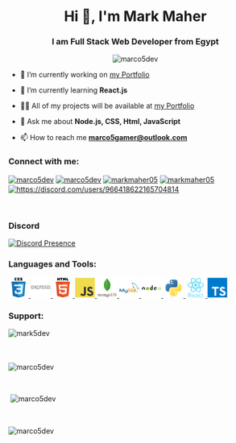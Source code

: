 <h1 align="center">Hi 👋, I'm Mark Maher</h1>
<h3 align="center">I am Full Stack Web Developer from Egypt</h3>

<p align="center"> <img src="https://komarev.com/ghpvc/?username=marco5dev&label=Profile%20views&color=blue&style=for-the-badge" alt="marco5dev" style="width: 150px"/> </p>


- 🔭 I’m currently working on [my Portfolio](https://mark-maher.ml)

- 🌱 I’m currently learning **React.js**

- 👨‍💻 All of my projects will be available at [my Portfolio ](https://mark-maher.ml)

- 💬 Ask me about **Node.js, CSS, Html, JavaScript**

- 📫 How to reach me **marco5gamer@outlook.com**

<h3 align="left">Connect with me:</h3>
<p align="left">
<a href="https://dev.to/marco5dev" target="blank"><img align="center" src="https://raw.githubusercontent.com/rahuldkjain/github-profile-readme-generator/master/src/images/icons/Social/devto.svg" alt="marco5dev" height="30" width="40" /></a>
<a href="https://codesandbox.com/marco5dev" target="blank"><img align="center" src="https://raw.githubusercontent.com/rahuldkjain/github-profile-readme-generator/master/src/images/icons/Social/codesandbox.svg" alt="marco5dev" height="30" width="40" /></a>
<a href="https://fb.com/markmaher05" target="blank"><img align="center" src="https://raw.githubusercontent.com/rahuldkjain/github-profile-readme-generator/master/src/images/icons/Social/facebook.svg" alt="markmaher05" height="30" width="40" /></a>
<a href="https://instagram.com/markmaher05" target="blank"><img align="center" src="https://raw.githubusercontent.com/rahuldkjain/github-profile-readme-generator/master/src/images/icons/Social/instagram.svg" alt="markmaher05" height="30" width="40" /></a>
<a href="https://discord.gg/https://discord.com/users/966418622165704814" target="blank"><img align="center" src="https://raw.githubusercontent.com/rahuldkjain/github-profile-readme-generator/master/src/images/icons/Social/discord.svg" alt="https://discord.com/users/966418622165704814" height="30" width="40" /></a>
</p>
<br>
<h3 align="left">Discord</h3>

[![Discord Presence](https://lanyard.cnrad.dev/api/966418622165704814)](https://discord.com/users/966418622165704814theme=dark&borderRadius=25px&animated=true&idleMessage=Mark%20Maher%20Full%20Stack%20Web%20Developer)
   
<br>
<h3 align="left">Languages and Tools:</h3>
<p align="left"> <a href="https://www.w3schools.com/css/" target="_blank" rel="noreferrer"> <img src="https://raw.githubusercontent.com/devicons/devicon/master/icons/css3/css3-original-wordmark.svg" alt="css3" width="40" height="40"/> </a> <a href="https://expressjs.com" target="_blank" rel="noreferrer"> <img src="https://raw.githubusercontent.com/devicons/devicon/master/icons/express/express-original-wordmark.svg" alt="express" width="40" height="40"/> </a> <a href="https://www.w3.org/html/" target="_blank" rel="noreferrer"> <img src="https://raw.githubusercontent.com/devicons/devicon/master/icons/html5/html5-original-wordmark.svg" alt="html5" width="40" height="40"/> </a> <a href="https://developer.mozilla.org/en-US/docs/Web/JavaScript" target="_blank" rel="noreferrer"> <img src="https://raw.githubusercontent.com/devicons/devicon/master/icons/javascript/javascript-original.svg" alt="javascript" width="40" height="40"/> </a> <a href="https://www.mongodb.com/" target="_blank" rel="noreferrer"> <img src="https://raw.githubusercontent.com/devicons/devicon/master/icons/mongodb/mongodb-original-wordmark.svg" alt="mongodb" width="40" height="40"/> </a> <a href="https://www.mysql.com/" target="_blank" rel="noreferrer"> <img src="https://raw.githubusercontent.com/devicons/devicon/master/icons/mysql/mysql-original-wordmark.svg" alt="mysql" width="40" height="40"/> </a> <a href="https://nodejs.org" target="_blank" rel="noreferrer"> <img src="https://raw.githubusercontent.com/devicons/devicon/master/icons/nodejs/nodejs-original-wordmark.svg" alt="nodejs" width="40" height="40"/> </a> <a href="https://www.php.net" target="_blank" rel="noreferrer"> </a> <a href="https://www.python.org" target="_blank" rel="noreferrer"> <img src="https://raw.githubusercontent.com/devicons/devicon/master/icons/python/python-original.svg" alt="python" width="40" height="40"/> </a> <a href="https://reactjs.org/" target="_blank" rel="noreferrer"> <img src="https://raw.githubusercontent.com/devicons/devicon/master/icons/react/react-original-wordmark.svg" alt="react" width="40" height="40"/> </a> <a href="https://www.sqlite.org/" target="_blank" rel="noreferrer"> <img src="https://raw.githubusercontent.com/devicons/devicon/master/icons/typescript/typescript-original.svg" alt="typescript" width="40" height="40"/> </a> </p>

<h3 align="left">Support:</h3>
<p><a href="https://www.buymeacoffee.com/mark5dev"> <img align="left" src="https://cdn.buymeacoffee.com/buttons/v2/default-yellow.png" height="50" width="210" alt="mark5dev" /></a></p><br><br><br>

<p><img align="center" src="https://github-readme-stats.vercel.app/api/top-langs?username=marco5dev&show_icons=tru&theme=dark&locale=en&layout=compact" alt="marco5dev" /></p>
<br>
<p>&nbsp;<img align="center" src="https://github-readme-stats.vercel.app/api?username=marco5dev&show_icons=true&theme=dark&locale=en" alt="marco5dev" /></p>
<br>
<p><img align="center" src="https://github-readme-streak-stats.herokuapp.com/?user=marco5dev&theme=dark&" alt="marco5dev" /></p>
